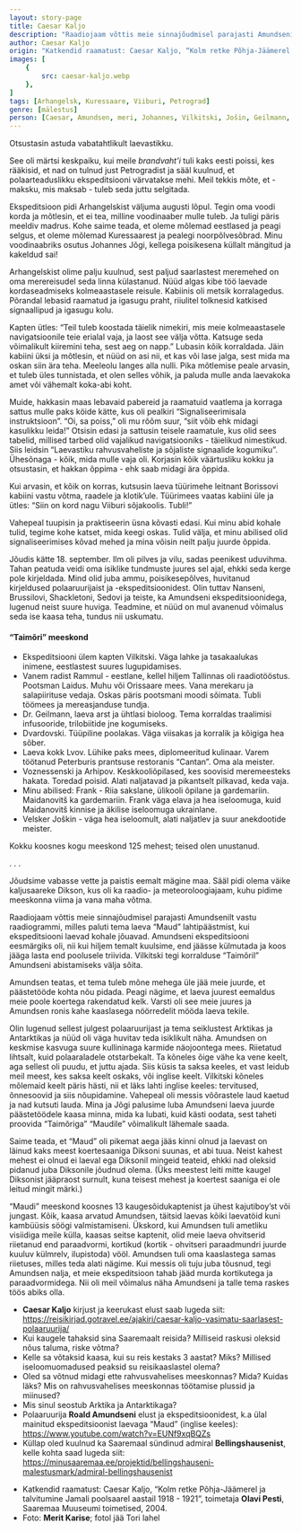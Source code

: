 ```yaml
---
layout: story-page
title: Caesar Kaljo
description: "Raadiojaam võttis meie sinnajõudmisel parajasti Amundsenilt vastu raadiogrammi, milles paluti tema laeva “Maud” lahitpäästmist."
author: Caesar Kaljo
origin: "Katkendid raamatust: Caesar Kaljo, “Kolm retke Põhja-Jäämerel ja talvitumine Jamali poolsaarel aastail 1918-1921”, toimetaja Olavi Pesti, Saaremaa Muuseumi toimetised, 2004."
images: [
    {
        src: caesar-kaljo.webp
    },
]
tags: [Arhangelsk, Kuressaare, Viiburi, Petrograd]
genre: [mälestus]
person: [Caesar, Amundsen, meri, Johannes, Vilkitski, Jošin, Geilmann, Dvardovski, Voznessenski, Arhipov, Frank, Maidanovitš, Dikson, Borissov, Lvov, Rammul, Laidus]
---
```


<!-- # {{$doc.title}} -->


Otsustasin astuda vabatahtlikult laevastikku. 

See oli märtsi keskpaiku, kui meile *brandvaht’i* tuli kaks eesti poissi, kes rääkisid, et nad on tulnud just Petrogradist ja sääl kuulnud, et polaarteaduslikku ekspeditsiooni värvatakse mehi. Meil tekkis mõte, et - maksku, mis maksab - tuleb seda juttu selgitada.

Ekspeditsioon pidi Arhangelskist väljuma augusti lõpul. Tegin oma voodi korda ja mõtlesin, et ei tea, milline voodinaaber mulle tuleb. Ja tuligi päris meeldiv madrus. Kohe saime teada, et oleme mõlemad eestlased ja peagi selgus, et oleme mõlemad Kuressaarest ja pealegi noorpõlvesõbrad. Minu voodinaabriks osutus Johannes Jõgi, kellega poisikesena küllalt mängitud ja kakeldud sai!

Arhangelskist olime palju kuulnud, sest paljud saarlastest meremehed on oma merereisudel seda linna külastanud. Nüüd algas kibe töö laevade kordaseadmiseks kolmeaastasele reisule. Kabiinis oli metsik korralagedus. Põrandal lebasid raamatud ja igasugu praht, riiulitel tolknesid katkised signaallipud ja igasugu kolu.

Kapten ütles: “Teil tuleb koostada täielik nimekiri, mis meie kolmeaastasele navigatsioonile teie erialal vaja, ja laost see välja võtta. Katsuge seda võimalikult kiiremini teha, sest aeg on napp.” Lubasin kõik korraldada. Jäin kabiini üksi ja mõtlesin, et nüüd on asi nii, et kas või lase jalga, sest mida ma oskan siin ära teha. Meeleolu langes alla nulli. Pika mõtlemise peale arvasin, et tuleb üles tunnistada, et olen selles võhik, ja paluda mulle anda laevakoka amet või vähemalt koka-abi koht.

Muide, hakkasin maas lebavaid pabereid ja raamatuid vaatlema ja korraga sattus mulle paks köide kätte, kus oli pealkiri “Signaliseerimisala instruktsioon”. “Oi, sa poiss,” oli mu rõõm suur, “siit võib ehk midagi kasulikku leida!” Otsisin edasi ja sattusin teisele raamatule, kus olid sees tabelid, millised tarbed olid vajalikud navigatsiooniks - täielikud nimestikud. Siis leidsin “Laevastiku rahvusvaheliste ja sõjaliste signaalide kogumiku”. Ühesõnaga - kõik, mida mulle vaja oli. Korjasin kõik väärtusliku kokku ja otsustasin, et hakkan õppima - ehk saab midagi ära õppida.

Kui arvasin, et kõik on korras, kutsusin laeva tüürimehe leitnant Borissovi kabiini vastu võtma, raadele ja klotik’ule. Tüürimees vaatas kabiini üle ja ütles: “Siin on kord nagu Viiburi sõjakoolis. Tubli!”

Vahepeal tuupisin ja praktiseerin üsna kõvasti edasi. Kui minu abid kohale tulid, tegime kohe katset, mida keegi oskas. Tulid välja, et minu abilised olid signaliseerimises kõvad mehed ja mina võisin neilt palju juurde õppida.

Jõudis kätte 18. september. Ilm oli pilves ja vilu, sadas peenikest uduvihma. Tahan peatuda veidi oma isiklike tundmuste juures sel ajal, ehkki seda kerge pole kirjeldada. Mind olid juba ammu, poisikesepõlves, huvitanud kirjeldused polaaruurijaist ja -ekspeditsioonidest. Olin tuttav Nanseni, Brussilovi, Shackletoni, Sedovi ja teiste, ka Amundseni  ekspeditsioonidega, lugenud neist suure huviga. Teadmine, et nüüd on mul avanenud võimalus seda ise kaasa teha, tundus nii uskumatu. 

#### “Taimõri” meeskond

- Ekspeditsiooni ülem kapten Vilkitski. Väga lahke ja tasakaalukas inimene, eestlastest suures lugupidamises.
- Vanem radist Rammul - eestlane, kellel hiljem Tallinnas oli raadiotööstus.
Pootsman Laidus. Muhu või Orissaare mees. Vana merekaru ja salapiirituse vedaja. Oskas päris pootsmani moodi sõimata. Tubli töömees ja mereasjanduse tundja.
- Dr. Geilmann, laeva arst ja ühtlasi bioloog. Tema korraldas traalimisi infusooride, trilobiitide jne kogumiseks.
- Dvardovski. Tüüpiline poolakas. Väga viisakas ja korralik ja kõigiga hea sõber.
- Laeva kokk Lvov. Lühike paks mees, diplomeeritud kulinaar. Varem töötanud Peterburis prantsuse restoranis “Cantan”. Oma ala meister.
- Voznessenski ja Arhipov. Keskkooliõpilased, kes soovisid meremeesteks hakata. Toredad poisid. Alati naljatavad ja pikantselt pilkavad, keda vaja. 
- Minu abilised: Frank - Riia sakslane, ülikooli õpilane ja gardemariin. Maidanovitš ka gardemariin. Frank väga elava ja hea iseloomuga, kuid Maidanovitš kinnise ja äkilise iseloomuga ukrainlane.
- Velsker Joškin - väga hea iseloomult, alati naljatlev ja suur anekdootide meister.
 
Kokku koosnes kogu meeskond 125 mehest; teised olen unustanud. 

. . .

Jõudsime vabasse vette ja paistis eemalt mägine maa. Sääl pidi olema väike kaljusaareke Dikson, kus oli ka raadio- ja meteoroloogiajaam, kuhu pidime meeskonna viima ja vana maha võtma. 

Raadiojaam võttis meie sinnajõudmisel parajasti Amundsenilt vastu raadiogrammi, milles paluti tema laeva “Maud” lahtipäästmist, kui ekspeditsiooni laevad kohale jõuavad. Amundseni ekspeditsiooni eesmärgiks oli, nii kui hiljem temalt kuulsime, end jäässe külmutada ja koos jääga lasta end poolusele triivida. Vilkitski tegi korralduse “Taimõril” Amundseni abistamiseks välja sõita.

Amundsen teatas, et tema tuleb mõne mehega üle jää meie juurde, et päästetööde kohta nõu pidada. Peagi nägime, et laeva juurest eemaldus meie poole koertega rakendatud kelk. Varsti oli see meie juures ja Amundsen ronis kahe kaaslasega nöörredelit mööda laeva tekile.

Olin lugenud sellest julgest polaaruurijast ja tema seiklustest Arktikas ja Antarktikas ja nüüd oli väga huvitav teda isiklikult näha. Amundsen on keskmise kasvuga suure kullininaga karmide näojoontega mees. Riietatud lihtsalt, kuid polaaraladele otstarbekalt. Ta kõneles õige vähe ka vene keelt, aga sellest oli puudu, et juttu ajada. Siis küsis ta saksa keeles, et vast leidub meil meest, kes saksa keelt oskaks, või inglise keelt. Vilkitski kõneles mõlemaid keelt päris hästi, nii et läks lahti inglise keeles: tervitused, õnnesoovid ja siis nõupidamine. Vahepeal oli messis võõrastele laud kaetud ja nad kutsuti lauda. Mina ja Jõgi palusime luba Amundseni laeva juurde päästetöödele kaasa minna, mida ka lubati, kuid kästi oodata, sest taheti proovida “Taimõriga” “Maudile” võimalikult lähemale saada.

Saime teada, et “Maud” oli pikemat aega jääs kinni olnud ja laevast on läinud kaks meest koertesaaniga Diksoni suunas, et abi tuua. Neist kahest mehest ei olnud ei laeval ega Diksonil mingeid teateid, ehkki nad oleksid pidanud juba Diksonile jõudnud olema. (Üks meestest leiti mitte kaugel Diksonist jääpraost surnult, kuna teisest mehest ja koertest saaniga ei ole leitud mingit märki.)

“Maudi” meeskond koosnes 13 kaugesõidukaptenist ja ühest kajutiboy’st või jungast. Kõik, kaasa arvatud Amundsen, täitsid laevas kõiki laevatöid kuni kambüüsis söögi valmistamiseni. Ükskord, kui Amundsen tuli ametliku visiidiga meile külla, kaasas seitse kaptenit, olid meie laeva ohvitserid riietanud end paraadvormi, kortikud (kortik - ohvitseri paraadmundri juurde kuuluv külmrelv, ilupistoda) vööl. Amundsen tuli oma kaaslastega samas riietuses, milles teda alati nägime. Kui messis oli tuju juba tõusnud, tegi Amundsen nalja, et meie ekspeditsioon tahab jääd murda kortikutega ja paraadvormidega. Nii oli meil võimalus näha Amundseni ja talle tema raskes töös abiks olla.

<!-- Autor: Caesar Kaljo, saarlasest polaaruurija ja veel mitmekümne ameti mees -->



<story-author :author="author" :origin="origin"></story-author>



<details-wrapper summary="Mis mõtted tekkisid?">

- **Caesar Kaljo** kirjust ja keerukast elust saab lugeda siit: https://reisikirjad.gotravel.ee/ajakiri/caesar-kaljo-vasimatu-saarlasest-polaaruurija/
- Kui kaugele tahaksid sina Saaremaalt reisida? Milliseid raskusi oleksid nõus taluma, riske võtma?
- Kelle sa võtaksid kaasa, kui su reis kestaks 3 aastat? Miks? Millised iseloomuomadused peaksid su reisikaaslastel olema?
- Oled sa võtnud midagi ette rahvusvahelises meeskonnas? Mida? Kuidas läks? Mis on rahvusvahelises meeskonnas töötamise plussid ja miinused?
- Mis sinul seostub Arktika ja Antarktikaga?
- Polaaruurija **Roald Amundseni** elust ja ekspeditsioonidest, k.a ülal mainitud ekspeditsioonist laevaga “Maud” (inglise keeles): https://www.youtube.com/watch?v=EUNf9xqBQZs
- Küllap oled kuulnud ka Saaremaal sündinud admiral **Bellingshausenist**, kelle kohta saad lugeda siit: https://minusaaremaa.ee/projektid/bellingshauseni-malestusmark/admiral-bellingshausenist

</details-wrapper>


<details-wrapper summary="Allikad" class="text-sm" icon="icon-park-outline:document-folder">

- Katkendid raamatust: Caesar Kaljo, “Kolm retke Põhja-Jäämerel ja talvitumine Jamali poolsaarel aastail 1918 - 1921”, toimetaja **Olavi Pesti**, Saaremaa Muuseumi toimetised, 2004.
- Foto: **Merit Karise**; fotol jää Tori lahel

</details-wrapper>

